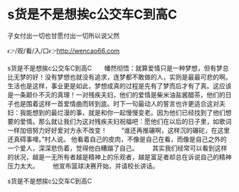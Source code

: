 # s货是不是想挨c公交车C到高C
子女付出一切也甘愿付出一切所以说父然

👉/观/看/入/口👉http://wencao66.com

s货是不是想挨c公交车C到高C　　幡然彻悟：就算爱情只是一种梦想，但有梦总比无梦的好！没有梦想也就没有追求，连梦都不敢做的人，实则是最最可悲的啊。生活也是这样，事业更是如此，梦想成真的过程是先有了梦而后才有了真。这应该是一条颠仆不灭的真理！一对残疾夫妇，他们的爱情是柴米油盐酱醋茶，他们的日子也是围着这样一首爱情曲而转到底。时下一句最动人的誓言也许更适合这对夫妇：我能想到的最烂漫的事，就是和你一起慢慢变老。因为他们已经找到了他们想要的爱情。那么就让我们为这对残疾夫妇祝福吧：愿他们在以后的日子里，如歌词一样加倍努力好好爱对方永不改变！
　　“谁还再推碾啊，这样沉的碾砣，在这里还真碍事哩。”村人说。
		他看着自己的皮肉，不像是自己在看，而像是自己之外的一个爱人，深深悲伤着，觉得他白糟蹋了自己。
　　其实我们经常可以看到这样的状况，越是一无所有者越是精神上的乐观者，越是富足者却总在诉说自己的精神压力太大。
　　他宣布篮球决赛开始，并请校长讲话。

s货是不是想挨c公交车C到高C
